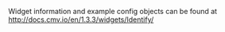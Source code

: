 Widget information and example config objects can be found at http://docs.cmv.io/en/1.3.3/widgets/Identify/

